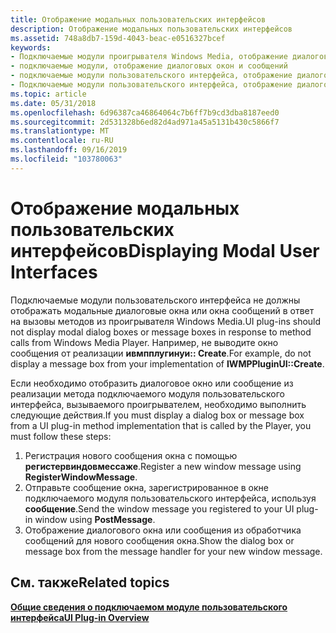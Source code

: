 ```yaml
---
title: Отображение модальных пользовательских интерфейсов
description: Отображение модальных пользовательских интерфейсов
ms.assetid: 748a8db7-159d-4043-beac-e0516327bcef
keywords:
- Подключаемые модули проигрывателя Windows Media, отображение диалоговых окон и сообщений
- подключаемые модули, отображение диалоговых окон и сообщений
- подключаемые модули пользовательского интерфейса, отображение диалоговых окон и сообщений
- Подключаемые модули пользовательского интерфейса, отображение диалоговых окон и сообщений
ms.topic: article
ms.date: 05/31/2018
ms.openlocfilehash: 6d96387ca46864064c7b6ff7b9cd3dba8187eed0
ms.sourcegitcommit: 2d531328b6ed82d4ad971a45a5131b430c5866f7
ms.translationtype: MT
ms.contentlocale: ru-RU
ms.lasthandoff: 09/16/2019
ms.locfileid: "103780063"
---
```

# <a name="displaying-modal-user-interfaces"></a><span data-ttu-id="83638-107">Отображение модальных пользовательских интерфейсов</span><span class="sxs-lookup"><span data-stu-id="83638-107">Displaying Modal User Interfaces</span></span>

<span data-ttu-id="83638-108">Подключаемые модули пользовательского интерфейса не должны отображать модальные диалоговые окна или окна сообщений в ответ на вызовы методов из проигрывателя Windows Media.</span><span class="sxs-lookup"><span data-stu-id="83638-108">UI plug-ins should not display modal dialog boxes or message boxes in response to method calls from Windows Media Player.</span></span> <span data-ttu-id="83638-109">Например, не выводите окно сообщения от реализации **ивмпплугинуи:: Create**.</span><span class="sxs-lookup"><span data-stu-id="83638-109">For example, do not display a message box from your implementation of **IWMPPluginUI::Create**.</span></span>

<span data-ttu-id="83638-110">Если необходимо отобразить диалоговое окно или сообщение из реализации метода подключаемого модуля пользовательского интерфейса, вызываемого проигрывателем, необходимо выполнить следующие действия.</span><span class="sxs-lookup"><span data-stu-id="83638-110">If you must display a dialog box or message box from a UI plug-in method implementation that is called by the Player, you must follow these steps:</span></span>

1.  <span data-ttu-id="83638-111">Регистрация нового сообщения окна с помощью **регистервиндовмессаже**.</span><span class="sxs-lookup"><span data-stu-id="83638-111">Register a new window message using **RegisterWindowMessage**.</span></span>
2.  <span data-ttu-id="83638-112">Отправьте сообщение окна, зарегистрированное в окне подключаемого модуля пользовательского интерфейса, используя **сообщение**.</span><span class="sxs-lookup"><span data-stu-id="83638-112">Send the window message you registered to your UI plug-in window using **PostMessage**.</span></span>
3.  <span data-ttu-id="83638-113">Отображение диалогового окна или сообщения из обработчика сообщений для нового сообщения окна.</span><span class="sxs-lookup"><span data-stu-id="83638-113">Show the dialog box or message box from the message handler for your new window message.</span></span>

## <a name="related-topics"></a><span data-ttu-id="83638-114">См. также</span><span class="sxs-lookup"><span data-stu-id="83638-114">Related topics</span></span>

<dl> <dt>

[<span data-ttu-id="83638-115">**Общие сведения о подключаемом модуле пользовательского интерфейса**</span><span class="sxs-lookup"><span data-stu-id="83638-115">**UI Plug-in Overview**</span></span>](ui-plug-in-overview.md)
</dt> </dl>

 

 




